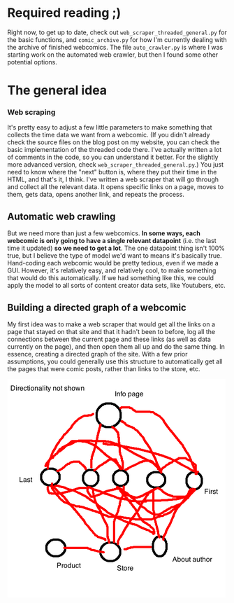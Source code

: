 

# Required reading ;)

Right now, to get up to date, check out `web_scraper_threaded_general.py` for the basic functions, and `comic_archive.py` for how I'm currently dealing with the archive of finished webcomics.  The file `auto_crawler.py` is where I was starting work on the automated web crawler, but then I found some other potential options.

# The general idea

### Web scraping

It's pretty easy to adjust a few little parameters to make something that collects the time data we want from a webcomic. (If you didn't already check the source files on the blog post on my website, you can check the basic implementation of the threaded code there.  I've actually written a lot of comments in the code, so you can understand it better. For the slightly more advanced version, check `web_scraper_threaded_general.py`.) You just need to know where the "next" button is, where they put their time in the HTML, and that's it, I think.  I've written a web scraper that will go through and collect all the relevant data. It opens specific links on a page, moves to them, gets data, opens another link, and repeats the process.

## Automatic web crawling

But we need more than just a few webcomics.  **In some ways, each webcomic is only going to have a single relevant datapoint** (i.e. the last time it updated) **so we need to get a lot**.  The one datapoint thing isn't 100% true, but I believe the type of model we'd want to means it's basically true. Hand-coding each webcomic would be pretty tedious, even if we made a GUI.  However, it's relatively easy, and relatively cool, to make something that would do this automatically.  If we had something like this, we could apply the model to all sorts of content creator data sets, like Youtubers, etc.

## Building a directed graph of a webcomic

My first idea was to make a web scraper that would get all the links on a page that stayed on that site and that it hadn't been to before, log all the connections between the current page and these links (as well as data currently on the page), and then open them all up and do the same thing.  In essence, creating a directed graph of the site.  With a few prior assumptions, you could generally use this structure to automatically get all the pages that were comic posts, rather than links to the store, etc.

![Alt Text](../directed_graph.png)
